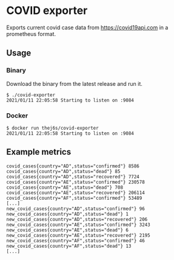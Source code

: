 # COVID exporter

Exports current covid case data from https://covid19api.com in a prometheus format.

## Usage
### Binary
Download the binary from the latest release and run it.
```
$ ./covid-exporter
2021/01/11 22:05:58 Starting to listen on :9084
```

### Docker
```
$ docker run thej6s/covid-exporter
2021/01/11 22:05:58 Starting to listen on :9084
```

## Example metrics

```
covid_cases{country="AD",status="confirmed"} 8586
covid_cases{country="AD",status="dead"} 85
covid_cases{country="AD",status="recovered"} 7724
covid_cases{country="AE",status="confirmed"} 230578
covid_cases{country="AE",status="dead"} 708
covid_cases{country="AE",status="recovered"} 206114
covid_cases{country="AF",status="confirmed"} 53489
[...]
new_covid_cases{country="AD",status="confirmed"} 96
new_covid_cases{country="AD",status="dead"} 1
new_covid_cases{country="AD",status="recovered"} 206
new_covid_cases{country="AE",status="confirmed"} 3243
new_covid_cases{country="AE",status="dead"} 6
new_covid_cases{country="AE",status="recovered"} 2195
new_covid_cases{country="AF",status="confirmed"} 46
new_covid_cases{country="AF",status="dead"} 13
[...]
```
